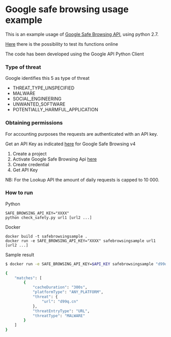 # Google safe browsing usage example
This is an example usage of [Google Safe Browsing API](https://developers.google.com/safe-browsing/v4/), using python 2.7.

[Here](https://console.cloud.google.com/apis/library/safebrowsing.googleapis.com/?q=safe&project=safe-engine-demo) there is the possibility to test its functions online

The code has been developed using the Google API Python Client

### Type of threat
Google identifies this 5 as type of threat
- THREAT_TYPE_UNSPECIFIED
- MALWARE
- SOCIAL_ENGINEERING
- UNWANTED_SOFTWARE
- POTENTIALLY_HARMFUL_APPLICATION

### Obtaining permissions
For accounting purposes the requests are authenticated with an API key.

Get an API Key as indicated [here](https://support.google.com/cloud/answer/6158862) for Google Safe Browsing v4

1. Create a project
2. Activate Google Safe Browsing Api [here](https://console.cloud.google.com/launcher/details/google/safebrowsing.googleapis.com?project=safe-engine-demo)
3. Create credential
4. Get API Key

NB: For the Lookup API the amount of daily requests is capped to 10 000.


### How to run

Python
```
SAFE_BROWSING_API_KEY="XXXX"
python check_safety.py url1 [url2 ...]
```

Docker
```
docker build -t safebrowsingsample .
docker run -e SAFE_BROWSING_API_KEY="XXXX" safebrowsingsample url1 [url2 ...]
```

Sample result
```bash
$ docker run -e SAFE_BROWSING_API_KEY=$API_KEY safebrowsingsample "d99q.cn" "google.com"

{
    "matches": [
        {
            "cacheDuration": "300s",
            "platformType": "ANY_PLATFORM",
            "threat": {
                "url": "d99q.cn"
            },
            "threatEntryType": "URL",
            "threatType": "MALWARE"
        }
    ]
}
```
